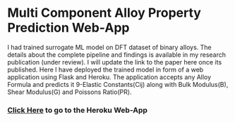 # Multi Component Alloy Property Prediction Web-App

I had trained surrogate ML model on DFT dataset of binary alloys. The details about the complete pipeline and findings is available in my research publication (under review). I will update the link to the paper here once its published. Here I have deployed the trained model in form of a web application using Flask and Heroku. The application accepts any Alloy Formula and predicts it 9-Elastic Constants(Cij) along with Bulk Modulus(B), Shear Modulus(G) and Poissons Ratio(PR). 

### [Click Here](https://alloy-property-predict.herokuapp.com/) to go to the Heroku Web-App
